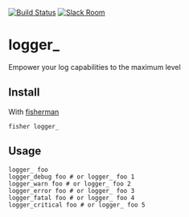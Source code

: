 [![Build Status][travis-badge]][travis-link]
[![Slack Room][slack-badge]][slack-link]

# logger_

Empower your log capabilities to the maximum level

## Install

With [fisherman]

```
fisher logger_
```

## Usage

```fish
logger_ foo
logger_debug foo # or logger_ foo 1
logger_warn foo # or logger_ foo 2
logger_error foo # or logger_ foo 3
logger_fatal foo # or logger_ foo 4
logger_critical foo # or logger_ foo 5
```

[travis-link]: https://travis-ci.org/fisherman/logger
[travis-badge]: https://img.shields.io/travis/fisherman/logger.svg
[slack-link]: https://fisherman-wharf.herokuapp.com
[slack-badge]: https://fisherman-wharf.herokuapp.com/badge.svg
[fisherman]: https://github.com/fisherman/fisherman
